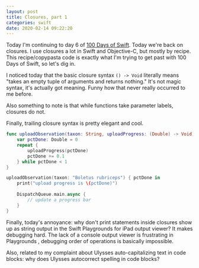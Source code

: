 ```yaml
---
layout: post
title: Closures, part 1
categories: swift
date: 2020-02-14 09:22:20
---
```


Today I'm continuing to day 6 of [100 Days of Swift](https://www.hackingwithswift.com/100). Today we're back on closures. I use closures a lot in Swift and Objective-C, but mostly by recipe. This recipe/copypasta code is exactly what I'm trying to get past with 100 Days of Swift, so let's dig in.

I noticed today that the basic closure syntax `() -> Void` literally means "takes an empty tuple of arguments and returns nothing." It's not magic syntax, it's actually got meaning. Funny how that never really occurred to me before.

Also something to note is that while functions take parameter labels, closures do not. 

Finally, trailing closure syntax is pretty elegant and cool.

```swift
func uploadObservation(taxon: String, uploadProgress: (Double) -> Void) {
    var pctDone: Double = 0
    repeat {
        uploadProgress(pctDone)
        pctDone += 0.1
    } while pctDone < 1
}

uploadObservation(taxon: "Boletus rubriceps") { pctDone in
    print("upload progress is \(pctDone)")
    
    DispatchQueue.main.async {
        // update a progress bar
    }
}
```

Finally, today's annoyance: why don't print statements inside closures show up as string output in the Swift Playgrounds for iPad output viewer? It makes debugging hard. The lack of a console output viewer is frustrating in Playgrounds , debugging order of operations is basically impossible.

Also, related to my complaint about Ulysses auto-capitalizing text in code blocks: why does Ulysses autocorrect spelling in code blocks? 
